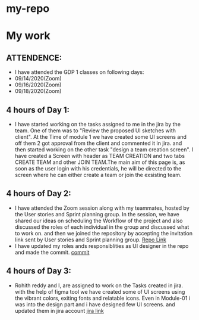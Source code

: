 # my-repo
# My work
## ATTENDENCE:
- I have attended the GDP 1 classes on following days:
- 09/14/2020(Zoom)
- 09/16/2020(Zoom)
- 09/18/2020(Zoom)
## 4 hours of Day 1:
- I have started working on the tasks assigned to me in the jira by the team. One of them was to "Review the proposed UI sketches with client". At the Time of module 1 we have created some UI screens and off them 2 got approval from the client and commented it in jira. and then started working on the other task "design a team creation screen".  I have created a Screen with header as TEAM CREATION and two tabs CREATE TEAM and other JOIN TEAM.The main aim of this page is, as soon as the user login with his credentials, he will be directed to the screen where he can either create a team or join the exsisting team.

## 4 hours of Day 2:
- I have attended the Zoom session along with my teammates, hosted by the User stories and Sprint planning group. In the session, we have shared our ideas on scheduling the Workflow of the project and also discussed the roles of each individual in the group and discussed what to work on.  and then we joined the repository by accepting the invitation link sent by User stories and Sprint planning group. [Repo Link](https://github.com/KHARIKA17/NWMSU_Gaming-App)
 - I have updated my roles ands responsiblities as UI designer in the repo and made the commit. [commit](https://github.com/KHARIKA17/NWMSU_Gaming-App/commit/49cf4f21550cd51c236581310273104add90511b#diff-28c58b644326702d7a04e4857546b6d9)

## 4 hours of Day 3:

- Rohith reddy and I, are assigned to work on the Tasks created in jira. with the help of figma tool we have created some of UI screens using the vibrant colors, exiting fonts and relatable icons. Even in Module-01 i was into the design part and i have designed few UI screens. and updated them in jira account 
[jira link](http://cs04.nwmissouri.edu/browse/GDPGAM-33)





